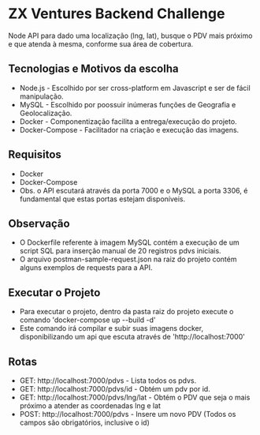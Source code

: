 # ZX Ventures Backend Challenge

Node API para dado uma localização (lng, lat), busque o PDV mais próximo e que atenda à mesma, conforme sua área de cobertura.

## Tecnologias e Motivos da escolha

- Node.js - Escolhido por ser cross-platform em Javascript e ser de fácil manipulação.
- MySQL - Escolhido por poossuir inúmeras funções de Geografia e Geolocalização.
- Docker - Componentização facilita a entrega/execução do projeto.
- Docker-Compose - Facilitador na criação e execução das imagens.

## Requisitos

- Docker
- Docker-Compose
- Obs. o API escutará através da porta 7000 e o MySQL a porta 3306, é fundamental que estas portas estejam disponíveis.

## Observação

- O Dockerfile referente à imagem MySQL contém a execução de um script SQL para inserção manual de 20 registros pdvs iniciais.
- O arquivo postman-sample-request.json na raiz do projeto contém alguns exemplos de requests para a API.

## Executar o Projeto

- Para executar o projeto, dentro da pasta raiz do projeto execute o comando 'docker-compose up --build -d' 
- Este comando irá compilar e subir suas imagens docker, disponibilizando um api que escuta através de 'http://localhost:7000'

## Rotas 

- GET: http://localhost:7000/pdvs - Lista todos os pdvs.
- GET: http://localhost:7000/pdvs/id - Obtém um pdv por id.
- GET: http://localhost:7000/pdvs/lng/lat - Obtém o PDV que seja o mais próximo a atender as coordenadas lng e lat
- POST: http://localhost:7000/pdvs - Insere um novo PDV (Todos os campos são obrigatórios, inclusive o id)
